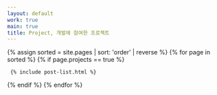 ```yaml
---
layout: default
work: true
main: true
title: Project, 개발에 참여한 프로젝트
---
```


<div class="catalogue">
{% assign sorted = site.pages | sort: 'order' | reverse %}
{% for page in sorted %}
{% if page.projects == true %}

     {% include post-list.html %}

{% endif %}
{% endfor %}

</div>
